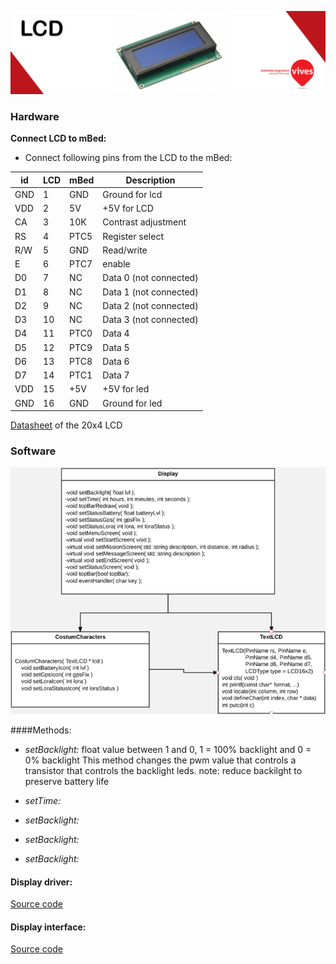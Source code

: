 ![](/assets/LCD_Title.jpg)

### Hardware

**Connect LCD to mBed:**
* Connect following pins from the LCD to the mBed:

id  | LCD | mBed | Description
----|-----|------|------------
GND | 1   | GND   | Ground for lcd
VDD | 2   | 5V    | +5V for LCD
CA  | 3   | 10K   | Contrast adjustment
RS  | 4   | PTC5  | Register select
R/W | 5   | GND   | Read/write
E   | 6   | PTC7  | enable
D0  | 7   | NC    | Data 0 (not connected)
D1  | 8   | NC    | Data 1 (not connected)
D2  | 9   | NC    | Data 2 (not connected)
D3  | 10  | NC    | Data 3 (not connected)
D4  | 11  | PTC0  | Data 4
D5  | 12  | PTC9  | Data 5
D6  | 13  | PTC8  | Data 6
D7  | 14  | PTC1  | Data 7
VDD | 15  | +5V   | +5V for led
GND | 16  | GND   | Ground for led


[Datasheet](https://www.sparkfun.com/datasheets/LCD/GDM2004D.pdf) of the 20x4 LCD

### Software

![](/assets/UML.png)

####Methods:

- *setBacklight:*
        float value between 1 and 0, 1 = 100% backlight and 0 = 0% backlight
        This method changes the pwm value that controls a transistor that controls the backlight leds.
        note: reduce backilght to preserve battery life

- *setTime:*


- *setBacklight:*



- *setBacklight:*



- *setBacklight:*







#### Display driver:

[Source code](https://developer.mbed.org/users/atomicLogic/code/TextLCD/)
    


#### Display interface:

[Source code](https://developer.mbed.org/users/atomicLogic/code/DisplayDriver/)







